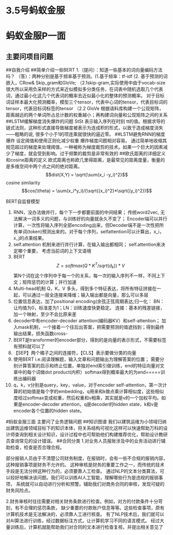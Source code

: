 3.5号蚂蚁金服
==========
# 蚂蚁金服P一面
## 主要问项目问题
##自我介绍
##简单介绍一些BERT
1.（提问）：知道一些基本的词向量编码方法吗？
（答）：两种分别是基于频率基于预测。(1.基于频率：tf-idf (2.
基于预测的词嵌入，CRow& Skip_gram和GloVe; （2.1skip-gram,实际使用中由于vocab-size很大所以采用负采样的方式来近似模拟多分类任务，在词表中随机选取几个代表词，通过最小化这几个代表词的概率去近似最小化的整体的预测概率。 对于目标词证样本最大化预测概率，模型三个tensor，代表中心词的tensor，代表目标词的tensor，代表目标词标签的tensor
（2.2 GloVe 根据语料库构建一个公现矩阵，距离越远的两个单词所占总计数的权重越小；再构建词向量和公现矩阵之间的关系
##LSTM缓解梯度消失爆炸的问题
 StSt 表示输入序列在时刻 tt的值。根据求导的链式法则，这种形式直接导致梯度被表示为连成积的形式，以致于造成梯度消失——粗略的说, 很多个小于1的项连乘就很快的逼近零。
##LSTM避免RNN的梯度爆炸
设定阈值和使用正则化减少权重 
爆炸梯度问题相对容易。
通过简单地收缩其规范超过的梯度来处理阈值，一种被称为梯度裁剪的技术。如果一个巨大的因素减少了梯度，就会受到影响。过于频繁的裁剪是非常有效的
##欧氏距离的详细定义和cosine距离的定义
欧式距离也称欧几里得距离，是最常见的距离度量，衡量的是多维空间中两个点之间的绝对距离。
$$dist(X,Y) = \sqrt{\sum(x_i -y_i)^2}$$
cosine similarity
$$cos(\theta) = \sum(x_i*y_i)/(\sqrt{(x_i)^2}*\sqrt{(y_i)^2})$$


BERT自监督模型
1.  RNN，没办法做并行，每个下一步都要前面的中间结果； 传统word2vec, 无法解决一词多义的问题，与训练好的向量就永久不变了； Encoder端可以并行计算，一次性将输入序列全部encoding出来，但Decoder端不是一次性把所有单词(token)预测出来的。对于每个序列，selfattention可以计算出，x_i，x_j的点乘结果。
2. self.attention 机制来进行并行计算，在输入输出都相同； self.attention来决定哪个重要， 考虑当前词的上下文语境
3.  BERT $$Z = softmax(Q*K^T/sqrt(d_k))*V$$ 第N个词在这个序列中于每一个的关系，每一次的输入序列不一样，不同上下文；矩阵惩罚的计算；并行加速
4.  Multi-head机制 Q，K，V 多头，得到多个特征表达，将所有特征拼接在一起，可以通过一层全连接来降维；输入输出都是向量，那么可以多层
5.  位置信息表达，加了positional encoding(余弦正弦周期表达;归一化： BN：让均值为0，标准差为1；LN：训练速度快更稳定。  连接：基本的残差链接，
加一个映射，至少不会比原来差
6.  decoder中有encoder-decoder attention(编码器KV）和self-attention； 加入mask机制，一个接着一个往后出答案，把需要预测的值遮挡到；得到最终输出结果，损失函数cross-
7.  BERT是transformer的encoder部分，得到的是向量的表示形式，不需要标签有预料就可以了
8.  【SEP】两个橘子之间的连接符，【CLS】表示要做分类的向量
9.  使用BERT  i.e.阅读理解题，输入文章和问题输出为理解答案的位置； 需要分别计算答案的启示和终止位置，单独对end索引做训练，end的特征向量对文章中的每个词做dot product(内积）softmax得到概率最大的为end=====训练出编码器
10. q，k，v分别是query，key，value，对于encoder self-attention，第一次计算的初始值是每个字的embedding，q用来和k做点乘计算相似度，这些相似度经过softmax变成权重，然后权重和v相乘，其实就是v的一个加权平均。如果是encoder-decoder attention，q是decoder的hidden state，k和v是encoder各个位置的hidden state。

#蚂蚁金服三面
主要问了业务逻辑问题
##知识图谱
我们以建筑运维为小领域归纳出建筑运维领域目标下的知识本体，将关系结构可视化这样可以快速帮助万科的设计师查询到相关设计知识，设计过程中也可帮助他们构建推荐优化，帮助设计教研员查询常见的设计错误。
##合同分类
1.对业务人员报账涉及中的业务活动进行辅助检查，检查是否合理合规。

部分报销人员由于不清楚公司财务制度，在报销时，会有一些不合规的报销内容，这种报销事项是财务不允许的。
这种审核是财务的重要工作之一，而传统的技术手段是无法分辨这种行为的，必须要靠人工检查。
通过NLP的文本分类算法，可以较好地解决该问题。我们可以训练AI人工智能，理解哪些行为是违规的报销事项，
系统就可以自动进行分析和预警。辅助我们对商务合同的审核，发现可疑的财务风险点。

2.财务审核时往往需要对相关财务条款进行检查。例如，对方的付款条件十分苛刻，有不合理的惩罚条款，
缺少重要的付款账户信息等等。这些检查事项，原有计算机技术是无法解决的，必须靠人工进行核查。
有了NLP技术后，我们就可以对AI算法进行训练，经过数据标注方式，让计算机学习不同的语言模式。
经过大量训练后，计算机就能帮助我们对合同的文本进行检查复核，并提出相关意见了
